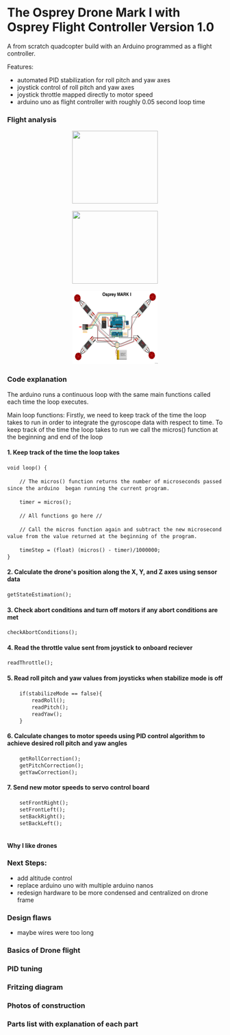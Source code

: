 # The Osprey Drone Mark I with Osprey Flight Controller Version 1.0
A from scratch quadcopter build with an Arduino programmed as a flight controller. 

Features:
* automated PID stabilization for roll pitch and yaw axes 
* joystick control of roll pitch and yaw axes 
* joystick throttle mapped directly to motor speed
* arduino uno as flight controller with roughly 0.05 second loop time

### Flight analysis 
<p align="center">
<img src="/images/flightTests/test1.gif" style="width:200px;height:170px;"/>
</p>

<p align="center">
<img src="/images/flightTests/test2.gif" style="width:200px;height:170px;"/>
</p>

<p align="center">
<img src="/images/fritzing.jpg" style="width:200px;height:170px;"/>
</p>



### Code explanation 
The arduino runs a continuous loop with the same main functions called each time the loop executes.

Main loop functions: 
Firstly, we need to keep track of the time the loop takes to run in order to integrate the gyroscope data with respect to time. To keep track of the time the loop takes to run we call the micros() function at the beginning and end of the loop 

#### 1. Keep track of the time the loop takes
```
void loop() {

    // The micros() function returns the number of microseconds passed since the arduino  began running the current program.

    timer = micros();

    // All functions go here //
    
    // Call the micros function again and subtract the new microsecond value from the value returned at the beginning of the program.

    timeStep = (float) (micros() - timer)/1000000;
}
```

#### 2. Calculate the drone's position along the X, Y, and Z axes using sensor data
```
getStateEstimation();
```

#### 3. Check abort conditions and turn off motors if any abort conditions are met
```
checkAbortConditions();
```

#### 4. Read the throttle value sent from joystick to onboard reciever
```
readThrottle();
```

#### 5. Read roll pitch and yaw values from joysticks when stabilize mode is off
```
    if(stabilizeMode == false){
        readRoll();
        readPitch();
        readYaw();
    }
```

#### 6. Calculate changes to motor speeds using PID control algorithm to achieve desired roll pitch and yaw angles 
```
    getRollCorrection();
    getPitchCorrection();
    getYawCorrection();
```   
#### 7. Send new motor speeds to servo control board
```
    setFrontRight();
    setFrontLeft();
    setBackRight();
    setBackLeft();
    
```

#### Why I like drones 

### Next Steps:
* add altitude control 
* replace arduino uno with multiple arduino nanos
* redesign hardware to be more condensed and centralized on drone frame

### Design flaws 
* maybe wires were too long 


### Basics of Drone flight 

### PID tuning 
### Fritzing diagram
### Photos of construction
### Parts list with explanation of each part


